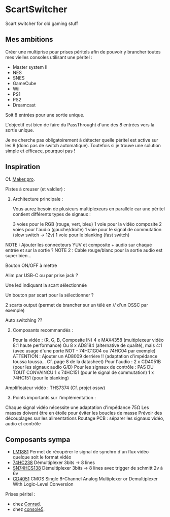 # ScartSwitcher
Scart switcher for old gaming stuff

## Mes ambitions

Créer une multiprise pour prises péritels afin de pouvoir y brancher toutes mes vielles consoles utilisant une péritel :
- Master system II
- NES
- SNES
- GameCube
- Wii
- PS1
- PS2
- Dreamcast

Soit 8 entrées pour une sortie unique.

L'objectif est bien de faire du PassThrought d'une des 8 entrées vers la sortie unique.

Je ne cherche pas obligatoirement à détecter quelle péritel est active sur les 8 (donc pas de switch automatique). Toutefois si
je trouve une solution simple et efficace, pourquoi pas !


## Inspiration

Cf. [Maker.pro](https://maker.pro/forums/projectlogs/wall-mounted-8-way-scart-switch.156/).

Pistes à creuser (et valdier) :

1) Architecture principale :

    Vous aurez besoin de plusieurs multiplexeurs en parallèle car une péritel contient différents types de signaux :

    3 voies pour le RGB (rouge, vert, bleu)
    1 voie pour la vidéo composite
    2 voies pour l'audio (gauche/droite)
    1 voie pour le signal de commutation (slow switch -> 12v)
    1 voie pour le blanking (fast switch)

NOTE : Ajouter les connecteurs YUV et composite + audio sur chaque entrée et sur la sortie ?
NOTE 2 : Cable rouge/blanc pour la sortie audio est super bien...

Bouton ON/OFF à mettre

Alim par USB-C ou par prise jack ?

Une led indiquant la scart sélectionnée

Un bouton par scart pour la sélectionner ?

2 scarts output (permet de brancher sur un télé en // d'un OSSC par exemple)

Auto switching ??


2) Composants recommandés :

    Pour la vidéo : (R, G, B, Composite IN)
        4 x MAX4358 (multiplexeur vidéo 8:1 haute performance)
        Ou 8 x AD8184 (alternative de qualité), mais 4:1 (avec usage d'une porte NOT - 74HC1G04 ou 74HC04 par exemple)
               ATTENTION : Ajouter un AD8009 derrière !! (adaptation d'impédance toussa toussa... Cf. page 8 de la datasheet)
    Pour l'audio :
        2 x CD4051B (pour les signaux audio G/D)
    Pour les signaux de contrôle : PAS DU TOUT CONVAINCU
        1 x 74HC151 (pour le signal de commutation)
        1 x 74HC151 (pour le blanking)

Amplificateur vidéo : THS7374 (Cf. projet ossw)

3) Points importants sur l'implémentation :

Chaque signal vidéo nécessite une adaptation d'impédance 75Ω
Les masses doivent être en étoile pour éviter les boucles de masse
Prévoir des découplages sur les alimentations
Routage PCB : séparer les signaux vidéo, audio et contrôle


## Composants sympa

- [LM1881](https://www.ti.com/lit/ds/symlink/lm1881.pdf?ts=1731942361153&ref_url=https%253A%252F%252Fwww.google.com%252F)
    Permet de récupérer le signal de synchro d'un flux vidéo quelque soit le format vidéo
- [74HC238](https://www.mouser.fr/datasheet/2/408/74HC238D_datasheet_en_20160804-981082.pdf)
    Démultiplexer 3bits -> 8 lines
- [SN74HCS138](https://www.ti.com/lit/ds/symlink/sn74hcs138.pdf?HQS=dis-mous-null-mousermode-dsf-pf-null-wwe&ts=1731962390690&ref_url=https%253A%252F%252Fwww.mouser.fr%252F)
    Démultiplexer 3bits -> 8 lines avec trigger de schmitt 2v à 6v
- [CD4051](https://www.ti.com/lit/ds/symlink/cd4051b.pdf?ts=1731962650237&ref_url=https%253A%252F%252Fwww.google.com%252F)
    CMOS Single 8-Channel Analog Multiplexer or Demultiplexer With Logic-Level Conversion


Prises péritel :
- chez [Conrad](https://www.conrad.fr/fr/p/peritel-scart-embase-femelle-verticale-tru-components-1578891-noir-1-pc-s-1578891.html?utm_source=google&utm_medium=surfaces&utm_campaign=shopping-feed&utm_content=free-google-shopping-clicks&utm_term=1578891&utm_source=google&utm_medium=cpc&utm_campaign=SH+-+FR+-+Performance+max+-+High&utm_id=17690685297&gad_source=1&gbraid=0AAAAADmQbYcd405LsN948qm0M79RfCtU4&gclid=Cj0KCQiA6Ou5BhCrARIsAPoTxrAfOL7CZ34AvQYkkeM5-62B2O11hZUXFyEjKZ9d-doIfBiJoMxznwYaAhi_EALw_wcB).
- chez [console5](https://console5.com/store/female-scart-jp21-through-hole-pcb-mount-21-pin-connector-straight-angle-180-no-mounting-tabs.html).

